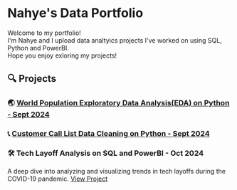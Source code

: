 # Nahye's Data Portfolio

Welcome to my portfolio! <br/>
I'm Nahye and I upload data analtyics projects I've worked on using SQL, Python and PowerBI. <br/>
Hope you enjoy exloring my projects!

## 🔍 Projects

### 🌏 [World Population Exploratory Data Analysis(EDA) on Python - Sept 2024](https://github.com/NahyeMoon/DataAnalyticsPortfolio/blob/main/World%20Population/EDA.md)
### 📞 [Customer Call List Data Cleaning on Python - Sept 2024](https://github.com/NahyeMoon/DataAnalyticsPortfolio/blob/main/Customer%20Call%20List/Data%20Cleaning.md)
### 🛠️ Tech Layoff Analysis on SQL and PowerBI - Oct 2024
  A deep dive into analyzing and visualizing trends in tech layoffs during the COVID-19 pandemic. [View Project](https://github.com/NahyeMoon/DataAnalyticsPortfolio/blob/main/Tech%20Layoffs/Global%20Tech%20Layoff%20EDA.md)


